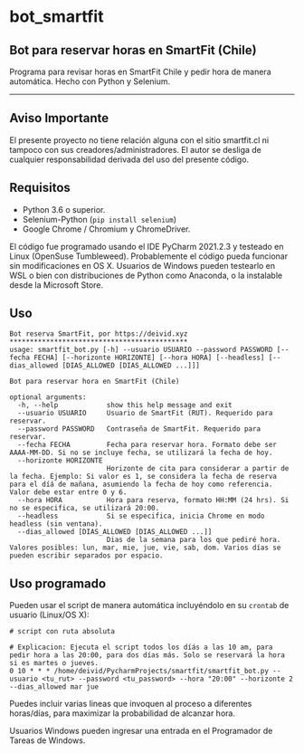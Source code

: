 # bot_smartfit
## Bot para reservar horas en SmartFit (Chile)

Programa para revisar horas en SmartFit Chile y pedir hora de manera automática. Hecho con Python y Selenium.

---

## Aviso Importante
El presente proyecto no tiene relación alguna con el sitio smartfit.cl ni tampoco con sus creadores/administradores.
El autor se desliga de cualquier responsabilidad derivada del uso del presente código.

## Requisitos

- Python 3.6 o superior.
- Selenium-Python (```pip install selenium```)
- Google Chrome / Chromium y ChromeDriver.

El código fue programado usando el IDE PyCharm 2021.2.3 y testeado en Linux (OpenSuse Tumbleweed). Probablemente el código pueda funcionar sin modificaciones en 
OS X. Usuarios de Windows pueden testearlo en WSL o bien con distribuciones de Python como Anaconda, o la instalable desde la Microsoft Store.

## Uso

```
Bot reserva SmartFit, por https://deivid.xyz
********************************************
usage: smartfit_bot.py [-h] --usuario USUARIO --password PASSWORD [--fecha FECHA] [--horizonte HORIZONTE] [--hora HORA] [--headless] [--dias_allowed [DIAS_ALLOWED [DIAS_ALLOWED ...]]]

Bot para reservar hora en SmartFit (Chile)

optional arguments:
  -h, --help            show this help message and exit
  --usuario USUARIO     Usuario de SmartFit (RUT). Requerido para reservar.
  --password PASSWORD   Contraseña de SmartFit. Requerido para reservar.
  --fecha FECHA         Fecha para reservar hora. Formato debe ser AAAA-MM-DD. Si no se incluye fecha, se utilizará la fecha de hoy.
  --horizonte HORIZONTE
                        Horizonte de cita para considerar a partir de la fecha. Ejemplo: Si valor es 1, se considera la fecha de reserva para el díá de mañana, asumiendo la fecha de hoy como referencia. Valor debe estar entre 0 y 6.
  --hora HORA           Hora para reserva, formato HH:MM (24 hrs). Si no se especifica, se utilizará 20:00.
  --headless            Si se especifica, inicia Chrome en modo headless (sin ventana).
  --dias_allowed [DIAS_ALLOWED [DIAS_ALLOWED ...]]
                        Dias de la semana para los que pediré hora. Valores posibles: lun, mar, mie, jue, vie, sab, dom. Varios días se pueden escribir separados por espacio.

```

## Uso programado

Pueden usar el script de manera automática incluyéndolo en su `crontab` de usuario (Linux/OS X):

```
# script con ruta absoluta

# Explicacion: Ejecuta el script todos los díás a las 10 am, para pedir hora a las 20:00, para dos días más. Solo se reservará la hora si es martes o jueves.
0 10 * * * /home/deivid/PycharmProjects/smartfit/smartfit_bot.py --usuario <tu_rut> --password <tu_password> --hora "20:00" --horizonte 2 --dias_allowed mar jue
```
Puedes incluir varias lineas que invoquen al proceso a diferentes horas/días, para maximizar la probabilidad de alcanzar hora.

Usuarios Windows pueden ingresar una entrada en el Programador de Tareas de Windows.
